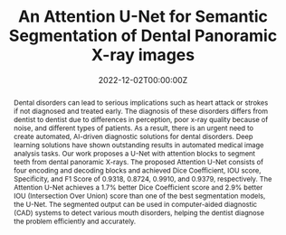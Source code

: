 ---
title: 'An Attention U-Net for Semantic Segmentation of Dental Panoramic X-ray images'

# Authors
# If you created a profile for a user (e.g. the default `admin` user), write the username (folder name) here
# and it will be replaced with their full name and linked to their profile.
authors:
  - admin
  - Kush Vora
  - Deepak Sharma

# Author notes (optional)
author_notes:
  # - 'Equal contribution'
  # - 'Equal contribution'

date: '2022-12-02T00:00:00Z'
doi: '10.1109/ICAST55766.2022.10039666'

# Schedule page publish date (NOT publication's date).
# publishDate: '2022-12-03T00:00:00Z'

# Publication type.
# Legend: 0 = Uncategorized; 1 = Conference paper; 2 = Journal article;
# 3 = Preprint / Working Paper; 4 = Report; 5 = Book; 6 = Book section;
# 7 = Thesis; 8 = Patent
publication_types: ['1']

# Publication name and optional abbreviated publication name.
publication: 5th IEEE International Conference on Advances in Science and Technology 2022
publication_short: In IEEE

abstract: Dental disorders can lead to serious implications such as heart attack or strokes if not diagnosed and treated early. The diagnosis of these disorders differs from dentist to dentist due to differences in perception, poor x-ray quality because of noise, and different types of patients. As a result, there is an urgent need to create automated, AI-driven diagnostic solutions for dental disorders. Deep learning solutions have shown outstanding results in automated medical image analysis tasks. Our work proposes a U-Net with attention blocks to segment teeth from dental panoramic X-rays. The proposed Attention U-Net consists of four encoding and decoding blocks and achieved Dice Coefficient, IOU score, Specificity, and F1 Score of 0.9318, 0.8724, 0.9910, and 0.9379, respectively. The Attention U-Net achieves a 1.7% better Dice Coefficient score and 2.9% better IOU (Intersection Over Union) score than one of the best segmentation models, the U-Net. The segmented output can be used in computer-aided diagnostic (CAD) systems to detect various mouth disorders, helping the dentist diagnose the problem efficiently and accurately.

# # Summary. An optional shortened abstract.
# summary: Lorem ipsum dolor sit amet, consectetur adipiscing elit. Duis posuere tellus ac convallis placerat. Proin tincidunt magna sed ex sollicitudin condimentum.

# tags: []

# Display this page in the Featured widget?
# featured: true

# Custom links (uncomment lines below)
# links:
# - name: Custom Link
#   url: http://example.org

url_pdf: 'https://ieeexplore.ieee.org/document/10039666'
# url_code: 'https://github.com/wowchemy/wowchemy-hugo-themes'
url_dataset: 'https://data.mendeley.com/datasets/hxt48yk462/2'
# url_poster: ''
# url_project: ''
# url_slides: ''
# url_source: 'https://github.com/wowchemy/wowchemy-hugo-themes'
# url_video: 'https://youtube.com'

# Featured image
# To use, add an image named `featured.jpg/png` to your page's folder.
image:
  caption: 
  focal_point: ''
  preview_only: false

# Associated Projects (optional).
#   Associate this publication with one or more of your projects.
#   Simply enter your project's folder or file name without extension.
#   E.g. `internal-project` references `content/project/internal-project/index.md`.
#   Otherwise, set `projects: []`.
# projects:
#   - example

# Slides (optional).
#   Associate this publication with Markdown slides.
#   Simply enter your slide deck's filename without extension.
#   E.g. `slides: "example"` references `content/slides/example/index.md`.
#   Otherwise, set `slides: ""`.
# slides: example
---